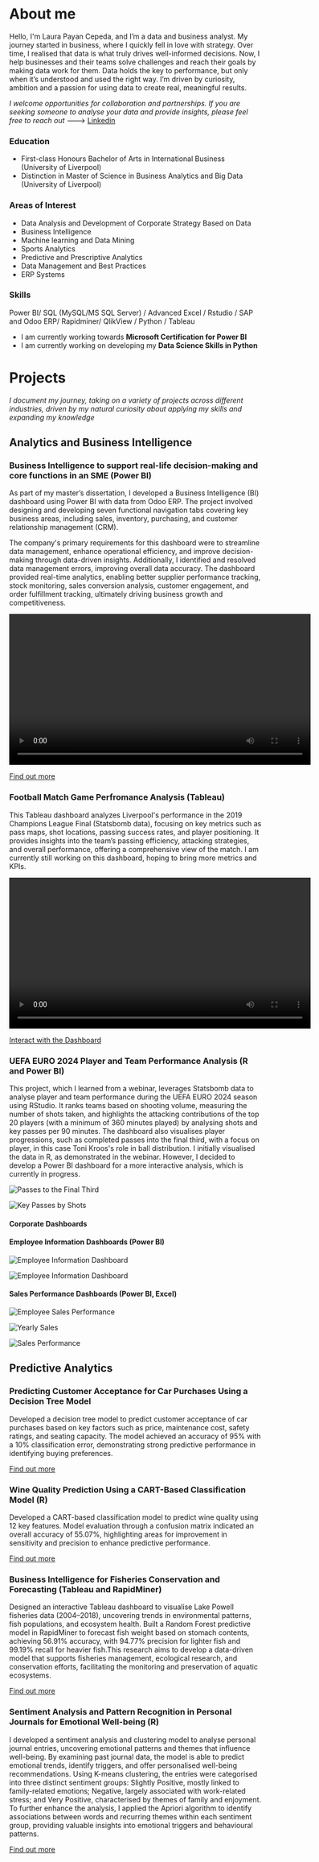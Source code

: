 # About me 
Hello, I'm Laura Payan Cepeda, and I’m a data and business analyst. My journey started in business, where I quickly fell in love with strategy. Over time, I realised that data is what truly drives well-informed decisions. Now, I help businesses and their teams solve challenges and reach their goals by making data work for them. Data holds the key to performance, but only when it’s understood and used the right way. I’m driven by curiosity, ambition and a passion for using data to create real, meaningful results. 

*I welcome opportunities for collaboration and partnerships. If you are seeking someone to analyse your data and provide insights, please feel free to reach out* ---> [Linkedin](https://www.linkedin.com/in/laura-payan-cepeda/) 

### Education 
- First-class Honours Bachelor of Arts in International Business (University of Liverpool)
- Distinction in Master of Science in Business Analytics and Big Data (University of Liverpool)

### Areas of Interest 
- Data Analysis and Development of Corporate Strategy Based on Data
- Business Intelligence 
- Machine learning and Data Mining 
- Sports Analytics
- Predictive and Prescriptive Analytics
- Data Management and Best Practices 
- ERP Systems

### Skills 
Power BI/ SQL (MySQL/MS SQL Server) / Advanced Excel / Rstudio / SAP and Odoo ERP/ Rapidminer/ QlikView / Python / Tableau 
- I am currently working towards **Microsoft Certification for Power BI**
- I am currently working on developing my **Data Science Skills in Python**

# Projects 
*I document my journey, taking on a variety of projects across different industries, driven by my natural curiosity about applying my skills and expanding my knowledge*

## Analytics and Business Intelligence
### Business Intelligence to support real-life decision-making and core functions in an SME (Power BI)
As part of my master’s dissertation, I developed a Business Intelligence (BI) dashboard using Power BI with data from Odoo ERP. The project involved designing and developing seven functional navigation tabs covering key business areas, including sales, inventory, purchasing, and customer relationship management (CRM). 

The company's primary requirements for this dashboard were to streamline data management, enhance operational efficiency, and improve decision-making through data-driven insights. Additionally, I identified and resolved data management errors, improving overall data accuracy. The dashboard provided real-time analytics, enabling better supplier performance tracking, stock monitoring, sales conversion analysis, customer engagement, and order fulfillment tracking, ultimately driving business growth and competitiveness.

<video width="600" controls>
  <source src="https://github.com/laurapayancepeda/portfolioo/raw/main/github%20.mp4" type="video/mp4">
  Your browser does not support the video tag.
</video>

[Find out more](https://www.linkedin.com/in/laura-payan-cepeda/)

### Football Match Game Perfromance Analysis (Tableau)
This Tableau dashboard analyzes Liverpool's performance in the 2019 Champions League Final (Statsbomb data), focusing on key metrics such as pass maps, shot locations, passing success rates, and player positioning. It provides insights into the team’s passing efficiency, attacking strategies, and overall performance, offering a comprehensive view of the match. I am currently still working on this dashboard, hoping to bring more metrics and KPIs.  

<video width="600" controls>
  <source src="https://github.com/laurapayancepeda/portfolioo/raw/main/github2.mp4" type="video/mp4">
  Your browser does not support the video tag.
</video>

[Interact with the Dashboard](https://public.tableau.com/views/LiverpoolsMatchGameAnalysisintheChampionsleaguefinal2019/PassingMatrixandMap?:language=en-GB&:sid=&:redirect=auth&:display_count=n&:origin=viz_share_link)

### UEFA EURO 2024 Player and Team Performance Analysis (R and Power BI)
This project, which I learned from a webinar, leverages Statsbomb data to analyse player and team performance during the UEFA EURO 2024 season using RStudio. It ranks teams based on shooting volume, measuring the number of shots taken, and highlights the attacking contributions of the top 20 players (with a minimum of 360 minutes played) by analysing shots and key passes per 90 minutes. The dashboard also visualises player progressions, such as completed passes into the final third, with a focus on player, in this case Toni Kroos's role in ball distribution. I initially visualised the data in R, as demonstrated in the webinar. However, I decided to develop a Power BI dashboard for a more interactive analysis, which is currently in progress.

![Passes to the Final Third](https://github.com/laurapayancepeda/portfolioo/raw/main/passes%20to%20the%20final%20third.png)

![Key Passes by Shots](https://github.com/laurapayancepeda/portfolioo/raw/main/key%20passes%20by%20shots%20.png)

#### Corporate Dashboards

#### Employee Information Dashboards (Power BI)

![Employee Information Dashboard](https://raw.githubusercontent.com/laurapayancepeda/portfolioo/5701710239cd5997c6c98d88499809741c189f3b/employee%20dashboard%202.PNG)

![Employee Information Dashboard](https://raw.githubusercontent.com/laurapayancepeda/portfolioo/8ee34283a2c2e0629d6cb406ed31de0748072ff6/Employee%20chart%20dashboard.PNG)

#### Sales Performance Dashboards (Power BI, Excel)
![Employee Sales Performance](https://raw.githubusercontent.com/laurapayancepeda/portfolioo/5701710239cd5997c6c98d88499809741c189f3b/sales%20perfromance.PNG)

![Yearly Sales](https://raw.githubusercontent.com/laurapayancepeda/portfolioo/2b9ea03a464b622671508c039c30fd4b6f070ba4/comparison%20of%20yearly%20sales.PNG)

![Sales Performance](https://raw.githubusercontent.com/laurapayancepeda/portfolioo/0dae31820d125a8fe8fba2bfebd11ca74b6296ae/excel%20dashboard.PNG)

## Predictive Analytics 

### Predicting Customer Acceptance for Car Purchases Using a Decision Tree Model
Developed a decision tree model to predict customer acceptance of car purchases based on key factors such as price, maintenance cost, safety ratings, and seating capacity. The model achieved an accuracy of 95% with a 10% classification error, demonstrating strong predictive performance in identifying buying preferences.

[Find out more](https://github.com/laurapayancepeda/portfolioo/blob/b9e9690355949d3dd10dbd99014062fa96b176fd/car%20acceptance.pdf)

### Wine Quality Prediction Using a CART-Based Classification Model (R)
Developed a CART-based classification model to predict wine quality using 12 key features. Model evaluation through a confusion matrix indicated an overall accuracy of 55.07%, highlighting areas for improvement in sensitivity and precision to enhance predictive performance.

[Find out more](https://github.com/laurapayancepeda/portfolioo/blob/b9e9690355949d3dd10dbd99014062fa96b176fd/Fisheries%20pdf.pdf)

### Business Intelligence for Fisheries Conservation and Forecasting (Tableau and RapidMiner)
Designed an interactive Tableau dashboard to visualise Lake Powell fisheries data (2004–2018), uncovering trends in environmental patterns, fish populations, and ecosystem health. Built a Random Forest predictive model in RapidMiner to forecast fish weight based on stomach contents, achieving 56.91% accuracy, with 94.77% precision for lighter fish and 99.19% recall for heavier fish.This research aims to develop a data-driven model that supports fisheries management, ecological research, and conservation efforts, facilitating the monitoring and preservation of aquatic ecosystems.

[Find out more](https://github.com/laurapayancepeda/portfolioo/blob/b9e9690355949d3dd10dbd99014062fa96b176fd/Fisheries%20pdf.pdf) 

### Sentiment Analysis and Pattern Recognition in Personal Journals for Emotional Well-being (R)
I developed a sentiment analysis and clustering model to analyse personal journal entries, uncovering emotional patterns and themes that influence well-being. By examining past journal data, the model is able to predict emotional trends, identify triggers, and offer personalised well-being recommendations. Using K-means clustering, the entries were categorised into three distinct sentiment groups: Slightly Positive, mostly linked to family-related emotions; Negative, largely associated with work-related stress; and Very Positive, characterised by themes of family and enjoyment. To further enhance the analysis, I applied the Apriori algorithm to identify associations between words and recurring themes within each sentiment group, providing valuable insights into emotional triggers and behavioural patterns.

[Find out more](https://github.com/laurapayancepeda/portfolioo/blob/b9e9690355949d3dd10dbd99014062fa96b176fd/Personal%20Journies%20prediction%20paper%20.pdf)
